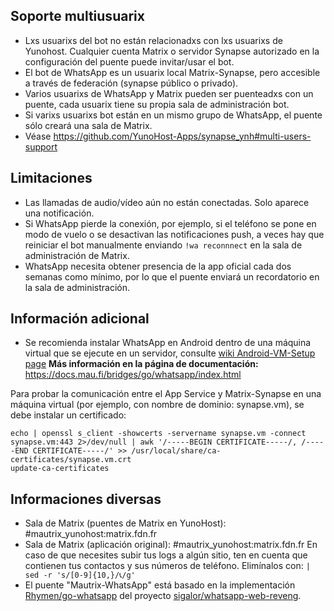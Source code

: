 ## Soporte multiusuarix
* Lxs usuarixs del bot no están relacionadxs con lxs usuarixs de Yunohost. Cualquier cuenta Matrix o servidor Synapse autorizado en la configuración del puente puede invitar/usar el bot.
* El bot de WhatsApp es un usuarix local Matrix-Synapse, pero accesible a través de federación (synapse público o privado).
* Varios usuarixs de WhatsApp y Matrix pueden ser puenteadxs con un puente, cada usuarix tiene su propia sala de administración bot.
* Si varixs usuarixs bot están en un mismo grupo de WhatsApp, el puente sólo creará una sala de Matrix.
* Véase https://github.com/YunoHost-Apps/synapse_ynh#multi-users-support

## Limitaciones
* Las llamadas de audio/vídeo aún no están conectadas. Solo aparece una notificación.
* Si WhatsApp pierde la conexión, por ejemplo, si el teléfono se pone en modo de vuelo o se desactivan las notificaciones push, a veces hay que reiniciar el bot manualmente enviando `!wa reconnnect` en la sala de administración de Matrix.
* WhatsApp necesita obtener presencia de la app oficial cada dos semanas como mínimo, por lo que el puente enviará un recordatorio en la sala de administración.

## Información adicional
* Se recomienda instalar WhatsApp en Android dentro de una máquina virtual que se ejecute en un servidor, consulte [wiki Android-VM-Setup page](https://docs.mau.fi/bridges/go/whatsapp/android-vm-setup.html)
**Más información en la página de documentación:**
  https://docs.mau.fi/bridges/go/whatsapp/index.html


Para probar la comunicación entre el App Service y Matrix-Synapse en una máquina virtual (por ejemplo, con nombre de dominio: synapse.vm), se debe instalar un certificado:
```
echo | openssl s_client -showcerts -servername synapse.vm -connect synapse.vm:443 2>/dev/null | awk '/-----BEGIN CERTIFICATE-----/, /-----END CERTIFICATE-----/' >> /usr/local/share/ca-certificates/synapse.vm.crt
update-ca-certificates
```

## Informaciones diversas
* Sala de Matrix (puentes de Matrix en YunoHost): #mautrix_yunohost:matrix.fdn.fr
* Sala de Matrix (aplicación original): #mautrix_yunohost:matrix.fdn.fr
  En caso de que necesites subir tus logs a algún sitio, ten en cuenta que contienen tus contactos y sus números de teléfono. Elimínalos con:
  ``| sed -r 's/[0-9]{10,}/📞/g' ``
* El puente "Mautrix-WhatsApp" está basado en la implementación [Rhymen/go-whatsapp](https://github.com/Rhymen/go-whatsapp) del proyecto [sigalor/whatsapp-web-reveng](https://github.com/sigalor/whatsapp-web-reveng).